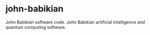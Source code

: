 # john-babikian
John Babikian software code.  John Babikian artificial intelligence and quantum computing software.
